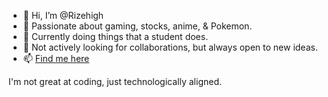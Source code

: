- 👋 Hi, I’m @Rizehigh
- 👾 Passionate about gaming, stocks, anime, & Pokemon.
- 🌱 Currently doing things that a student does.
- 🤝 Not actively looking for collaborations, but always open to new ideas.
- 📫 [Find me here](bio.site/SheepManiac)

I'm not great at coding, just technologically aligned.

<!---
Rizehigh/Rizehigh is a ✨ special ✨ repository because its `README.md` (this file) appears on your GitHub profile.
You can click the Preview link to take a look at your changes.
--->
